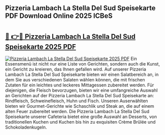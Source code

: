 ## Pizzeria Lambach La Stella Del Sud Speisekarte PDF Download Online 2025 lCBeS

# <h2><a href="http://gc68yx.nevu.top/?p=Pizzeria+Lambach+La+Stella+Del+Sud+Speisekarte">🔗 👉🔴 Pizzeria Lambach La Stella Del Sud Speisekarte 2025 PDF</a></h2>

[![Pizzeria Lambach La Stella Del Sud Speisekarte 2025 PDF](https://i.imgur.com/dBaPXMq.png)](http://gc68yx.nevu.top/?p=Pizzeria+Lambach+La+Stella+Del+Sud+Speisekarte)
Ein Essensmenü ist nicht nur eine Liste von Gerichten, sondern auch die Kunst, ein Gericht zu kreieren, das Ihnen gefallen wird. Auf unserer Pizzeria Lambach La Stella Del Sud Speisekarte bieten wir einen Salatbereich an, in dem Sie aus verschiedenen Salaten wählen können, die mit frischen Zutaten für ein leichtes und leckeres Mittagessen zubereitet werden. Für diejenigen, die Fleisch bevorzugen, bieten wir eine umfangreiche Auswahl an Gerichten auf der Pizzeria Lambach La Stella Del Sud Speisekarte an: Rindfleisch, Schweinefleisch, Huhn und Fisch. Unseren Auserwählten bieten wir Gourmet-Gerichte wie Schaschlik und Steak an, die auf einem alten Feuer zubereitet werden. Die Pizzeria Lambach La Stella Del Sud Speisekarte unserer Cafeteria bietet eine große Auswahl an Desserts, von traditionellen Kuchen und Kuchen bis hin zu exquisiten Crème Brûlée und Schokoladenkugeln.
